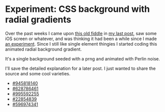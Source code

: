 <!--
  date: 2022-07-07
  modified: 2022-07-07
  slug: experiment-radialgradient
  type: post
  excerpt: A single background with radial gradients seeded with a prng and animated with Perlin noise.
  categories: code, JavaScript
  tags: JavaScript, cool shit, gradient
  metaKeyword: radial
  metaDescription: A single background with radial gradients seeded with a prng and animated with Perlin noise.
  related: search/experiment experiment-bezier experiment-blob experiment-boids experiment-clouds experiment-ff experiment-fire experiment-flowfield experiment-glass experiment-grid experiment-heart experiment-marbles experiment-plasma experiment-radialdifference experiment-snow experiment-spiralmap experiment-starzoom experiment-touches experiment-vertical experiment-voronoi
-->

# Experiment: CSS background with radial gradients

Over the past weeks I came upon [this old fiddle](http://jsfiddle.net/Sjeiti/v37cn5gk/) in [my last post](/jsfiddles), saw some iOS screen or whatever, and was thinking it had been a while since I made [an experiment](/search/experiment).
Since I still like single element thingies I started coding this animated radial background gradient.

It's a single background seeded with a prng and animated with Perlin noise.

I'll save the detailed explanation for a later post. I just wanted to share the source and some cool varieties.

- [#945818140](#945818140)
- [#628786461](#628786461)
- [#995592255](#995592255)
- [#22854839](#22854839)
- [#596974341](#596974341)

<pre><code data-language="javascript" data-src="/static/experiment/radialgradient.js"></code></pre>

